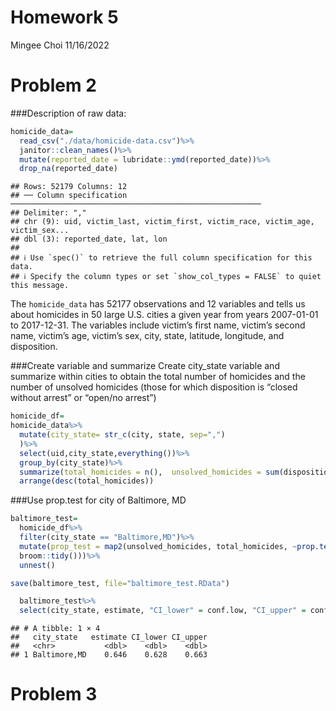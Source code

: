 Homework 5
================
Mingee Choi
11/16/2022

# Problem 2

\###Description of raw data:

``` r
homicide_data=
  read_csv("./data/homicide-data.csv")%>%
  janitor::clean_names()%>%
  mutate(reported_date = lubridate::ymd(reported_date))%>%
  drop_na(reported_date)
```

    ## Rows: 52179 Columns: 12
    ## ── Column specification ────────────────────────────────────────────────────────
    ## Delimiter: ","
    ## chr (9): uid, victim_last, victim_first, victim_race, victim_age, victim_sex...
    ## dbl (3): reported_date, lat, lon
    ## 
    ## ℹ Use `spec()` to retrieve the full column specification for this data.
    ## ℹ Specify the column types or set `show_col_types = FALSE` to quiet this message.

The `homicide_data` has 52177 observations and 12 variables and tells us
about homicides in 50 large U.S. cities a given year from years
2007-01-01 to 2017-12-31. The variables include victim’s first name,
victim’s second name, victim’s age, victim’s sex, city, state, latitude,
longitude, and disposition.

\###Create variable and summarize Create city_state variable and
summarize within cities to obtain the total number of homicides and the
number of unsolved homicides (those for which disposition is “closed
without arrest” or “open/no arrest”)

``` r
homicide_df=
homicide_data%>%
  mutate(city_state= str_c(city, state, sep=",")
  )%>%
  select(uid,city_state,everything())%>%
  group_by(city_state)%>%
  summarize(total_homicides = n(),  unsolved_homicides = sum(disposition%in%c("Closed without arrest", "Open/No arrest")))%>%
  arrange(desc(total_homicides))
```

\###Use prop.test for city of Baltimore, MD

``` r
baltimore_test=
  homicide_df%>%
  filter(city_state == "Baltimore,MD")%>%
  mutate(prop_test = map2(unsolved_homicides, total_homicides, ~prop.test(.x, .y)%>%
  broom::tidy()))%>%
  unnest()

save(baltimore_test, file="baltimore_test.RData")

  baltimore_test%>%
  select(city_state, estimate, "CI_lower" = conf.low, "CI_upper" = conf.high)
```

    ## # A tibble: 1 × 4
    ##   city_state   estimate CI_lower CI_upper
    ##   <chr>           <dbl>    <dbl>    <dbl>
    ## 1 Baltimore,MD    0.646    0.628    0.663

# Problem 3
